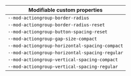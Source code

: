| Modifiable custom properties |
| --- |
| `--mod-actiongroup-border-radius` |
| `--mod-actiongroup-border-radius-reset` |
| `--mod-actiongroup-button-spacing-reset` |
| `--mod-actiongroup-gap-size-compact` |
| `--mod-actiongroup-horizontal-spacing-compact` |
| `--mod-actiongroup-horizontal-spacing-regular` |
| `--mod-actiongroup-vertical-spacing-compact` |
| `--mod-actiongroup-vertical-spacing-regular` |